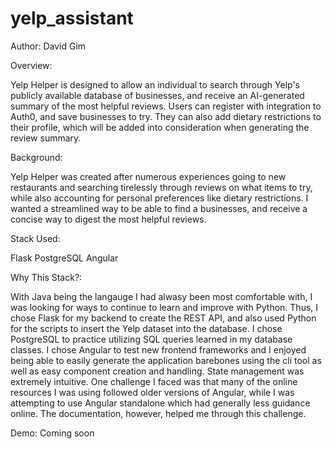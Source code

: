 # yelp_assistant
Author: David Gim

Overview: 

Yelp Helper is designed to allow an individual to search through Yelp's publicly available database of businesses, and receive an AI-generated summary of the most helpful reviews. 
Users can register with integration to Auth0, and save businesses to try. They can also add dietary restrictions to their profile, which will be added into consideration
when generating the review summary. 

Background:

Yelp Helper was created after numerous experiences going to new restaurants and searching tirelessly through reviews on what items to try, while also
accounting for personal preferences like dietary restrictions. I wanted a streamlined way to be able to find a businesses, and receive a concise
way to digest the most helpful reviews.

Stack Used:

Flask
PostgreSQL
Angular

Why This Stack?:

With Java being the langauge I had alwasy been most comfortable with, I was looking for ways to continue to learn and improve with Python. Thus, I chose
Flask for my backend to create the REST API, and also used Python for the scripts to insert the Yelp dataset into the database. I chose PostgreSQL to 
practice utilizing SQL queries learned in my database classes. I chose Angular to test new frontend frameworks and I enjoyed being able to easily generate the application
barebones using the cli tool as well as easy component creation and handling. State management was extremely intuitive. One challenge I faced was that many of the online
resources I was using followed older versions of Angular, while I was attempting to use Angular standalone which had generally less guidance online. The documentation, however,
helped me through this challenge. 

Demo:
Coming soon
